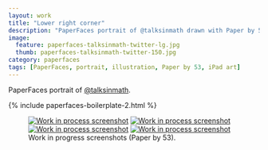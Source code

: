 ```yaml
---
layout: work
title: "Lower right corner"
description: "PaperFaces portrait of @talksinmath drawn with Paper by 53 on an iPad."
image: 
  feature: paperfaces-talksinmath-twitter-lg.jpg
  thumb: paperfaces-talksinmath-twitter-150.jpg
category: paperfaces
tags: [PaperFaces, portrait, illustration, Paper by 53, iPad art]
---
```


PaperFaces portrait of [@talksinmath](http://twitter.com/talksinmath).

{% include paperfaces-boilerplate-2.html %}

<figure class="half">
	<a href="{{ site.url }}/images/paperfaces-talksinmath-process-1-lg.jpg"><img src="{{ site.url }}/images/paperfaces-talksinmath-process-1-600.jpg" alt="Work in process screenshot"></a>
	<a href="{{ site.url }}/images/paperfaces-talksinmath-process-2-lg.jpg"><img src="{{ site.url }}/images/paperfaces-talksinmath-process-2-600.jpg" alt="Work in process screenshot"></a>
	<a href="{{ site.url }}/images/paperfaces-talksinmath-process-3-lg.jpg"><img src="{{ site.url }}/images/paperfaces-talksinmath-process-3-600.jpg" alt="Work in process screenshot"></a>
	<a href="{{ site.url }}/images/paperfaces-talksinmath-process-4-lg.jpg"><img src="{{ site.url }}/images/paperfaces-talksinmath-process-4-600.jpg" alt="Work in process screenshot"></a>
	<figcaption>Work in progress screenshots (Paper by 53).</figcaption>
</figure>